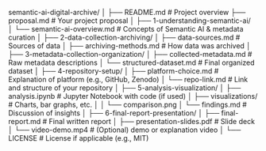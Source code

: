 semantic-ai-digital-archive/
│
├── README.md                                # Project overview
├── proposal.md                              # Your project proposal
│
├── 1-understanding-semantic-ai/             
│   └── semantic-ai-overview.md              # Concepts of Semantic AI & metadata curation
│
├── 2-data-collection-archiving/
│   ├── data-sources.md                      # Sources of data
│   ├── archiving-methods.md                 # How data was archived
│
├── 3-metadata-collection-organization/
│   ├── collected-metadata.md                # Raw metadata descriptions
│   └── structured-dataset.md                # Final organized dataset
│
├── 4-repository-setup/
│   ├── platform-choice.md                   # Explanation of platform (e.g., GitHub, Zenodo)
│   └── repo-link.md                         # Link and structure of your repository
│
├── 5-analysis-visualization/
│   ├── analysis.ipynb                       # Jupyter Notebook with code (if used)
│   ├── visualizations/                      # Charts, bar graphs, etc.
│   │   └── comparison.png
│   └── findings.md                          # Discussion of insights
│
├── 6-final-report-presentation/
│   ├── final-report.md                      # Final written report
│   ├── presentation-slides.pdf              # Slide deck
│   └── video-demo.mp4                       # (Optional) demo or explanation video
│
└── LICENSE                                  # License if applicable (e.g., MIT)
